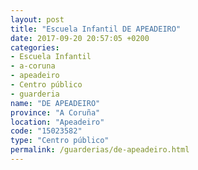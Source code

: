 ```yaml
---
layout: post
title: "Escuela Infantil DE APEADEIRO"
date: 2017-09-20 20:57:05 +0200
categories:
- Escuela Infantil
- a-coruna
- apeadeiro
- Centro público
- guarderia
name: "DE APEADEIRO"
province: "A Coruña"
location: "Apeadeiro"
code: "15023582"
type: "Centro público"
permalink: /guarderias/de-apeadeiro.html
---
```

